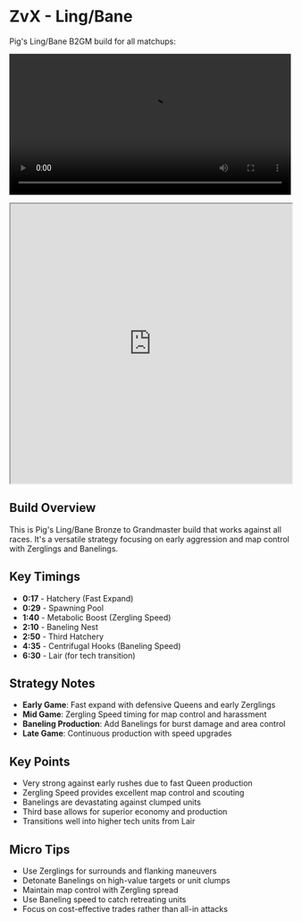 # ZvX - Ling/Bane

Pig's Ling/Bane B2GM build for all matchups:

<video src="/textbooks/starcraft_2/Beans_vs_Stoic.mp4" controls width="100%"></video>

<iframe width="100%" height="500px" src="https://srfoster.github.io/sc2-build-vis/embed.html?build=13%20%200%3A13%20%20Overlord%0A17%20%200%3A52%20%20Hatchery%0A18%20%201%3A08%20%20Extractor%0A17%20%201%3A15%20%20Spawning%20Pool%0A19%20%201%3A42%20%20Overlord%0A20%20%202%3A06%20%20Queen%0A20%20%202%3A07%20%20Queen%0A24%20%202%3A08%20%20Zergling%0A25%20%202%3A09%20%20Zergling%0A28%20%202%3A18%20%20Metabolic%20Boost%0A32%20%202%3A48%20%20Hatchery%0A31%20%202%3A49%20%20Overlord%0A31%20%202%3A59%20%20Queen%0A48%20%204%3A03%20%20Baneling%20Nest%0A47%20%204%3A11%20%20Extractor%0A47%20%204%3A23%20%20Zergling%0A62%20%204%3A48%20%20Evolution%20Chamber%20x2%0A62%20%204%3A50%20%20Lair%0A76%20%205%3A15%20%20Hatchery%20x2%0A85%20%205%3A56%20%20Zerg%20Ground%20Armor%20Level%201%0A85%20%205%3A56%20%20Zerg%20Melee%20Weapons%20Level%201%0A85%20%205%3A58%20%20Centrifugal%20Hooks%0A85%20%206%3A10%20%20Hatchery%0A85%20%206%3A12%20%20Hatchery"> </iframe> 

## Build Overview

This is Pig's Ling/Bane Bronze to Grandmaster build that works against all races. It's a versatile strategy focusing on early aggression and map control with Zerglings and Banelings.

## Key Timings

- **0:17** - Hatchery (Fast Expand)
- **0:29** - Spawning Pool
- **1:40** - Metabolic Boost (Zergling Speed)
- **2:10** - Baneling Nest
- **2:50** - Third Hatchery
- **4:35** - Centrifugal Hooks (Baneling Speed)
- **6:30** - Lair (for tech transition)

## Strategy Notes

- **Early Game**: Fast expand with defensive Queens and early Zerglings
- **Mid Game**: Zergling Speed timing for map control and harassment
- **Baneling Production**: Add Banelings for burst damage and area control
- **Late Game**: Continuous production with speed upgrades

## Key Points

- Very strong against early rushes due to fast Queen production
- Zergling Speed provides excellent map control and scouting
- Banelings are devastating against clumped units
- Third base allows for superior economy and production
- Transitions well into higher tech units from Lair

## Micro Tips

- Use Zerglings for surrounds and flanking maneuvers
- Detonate Banelings on high-value targets or unit clumps
- Maintain map control with Zergling spread
- Use Baneling speed to catch retreating units
- Focus on cost-effective trades rather than all-in attacks
